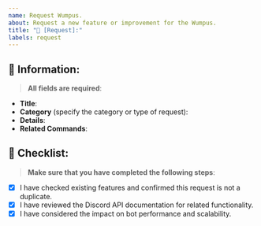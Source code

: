 ```yaml
---
name: Request Wumpus.
about: Request a new feature or improvement for the Wumpus.
title: "🔔 [Request]:"
labels: request
---
```


## 🔎 Information:

> **All fields are required**:

- **Title**:
- **Category** (specify the category or type of request):
- **Details**:
- **Related Commands**:

## 📝 Checklist:

> **Make sure that you have completed the following steps**:

- [x] I have checked existing features and confirmed this request is not a duplicate.
- [x] I have reviewed the Discord API documentation for related functionality.
- [x] I have considered the impact on bot performance and scalability.
